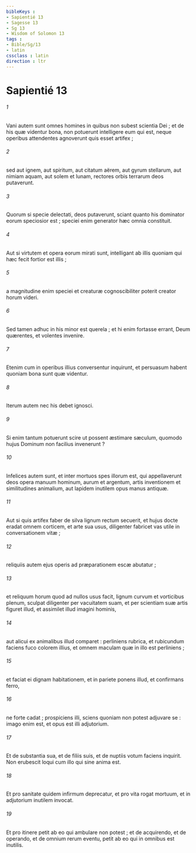 ```yaml
---
bibleKeys : 
- Sapientié 13
- Sagesse 13
- Sg 13
- Wisdom of Solomon 13
tags : 
- Bible/Sg/13
- latin
cssclass : latin
direction : ltr
---
```


# Sapientié 13

###### 1
Vani autem sunt omnes homines in quibus non subest scientia Dei ; et de his quæ videntur bona, non potuerunt intelligere eum qui est, neque operibus attendentes agnoverunt quis esset artifex ;
###### 2
sed aut ignem, aut spiritum, aut citatum aërem, aut gyrum stellarum, aut nimiam aquam, aut solem et lunam, rectores orbis terrarum deos putaverunt.
###### 3
Quorum si specie delectati, deos putaverunt, sciant quanto his dominator eorum speciosior est ; speciei enim generator hæc omnia constituit.
###### 4
Aut si virtutem et opera eorum mirati sunt, intelligant ab illis quoniam qui hæc fecit fortior est illis ;
###### 5
a magnitudine enim speciei et creaturæ cognoscibiliter poterit creator horum videri.
###### 6
Sed tamen adhuc in his minor est querela ; et hi enim fortasse errant, Deum quærentes, et volentes invenire.
###### 7
Etenim cum in operibus illius conversentur inquirunt, et persuasum habent quoniam bona sunt quæ videntur.
###### 8
Iterum autem nec his debet ignosci.
###### 9
Si enim tantum potuerunt scire ut possent æstimare sæculum, quomodo hujus Dominum non facilius invenerunt ?
###### 10
Infelices autem sunt, et inter mortuos spes illorum est, qui appellaverunt deos opera manuum hominum, aurum et argentum, artis inventionem et similitudines animalium, aut lapidem inutilem opus manus antiquæ.
###### 11
Aut si quis artifex faber de silva lignum rectum secuerit, et hujus docte eradat omnem corticem, et arte sua usus, diligenter fabricet vas utile in conversationem vitæ ;
###### 12
reliquiis autem ejus operis ad præparationem escæ abutatur ;
###### 13
et reliquum horum quod ad nullos usus facit, lignum curvum et vorticibus plenum, sculpat diligenter per vacuitatem suam, et per scientiam suæ artis figuret illud, et assimilet illud imagini hominis,
###### 14
aut alicui ex animalibus illud comparet : perliniens rubrica, et rubicundum faciens fuco colorem illius, et omnem maculam quæ in illo est perliniens ;
###### 15
et faciat ei dignam habitationem, et in pariete ponens illud, et confirmans ferro,
###### 16
ne forte cadat ; prospiciens illi, sciens quoniam non potest adjuvare se : imago enim est, et opus est illi adjutorium.
###### 17
Et de substantia sua, et de filiis suis, et de nuptiis votum faciens inquirit. Non erubescit loqui cum illo qui sine anima est.
###### 18
Et pro sanitate quidem infirmum deprecatur, et pro vita rogat mortuum, et in adjutorium inutilem invocat.
###### 19
Et pro itinere petit ab eo qui ambulare non potest ; et de acquirendo, et de operando, et de omnium rerum eventu, petit ab eo qui in omnibus est inutilis.
